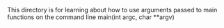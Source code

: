 This directory is for learning about how to use arguments passed to main functions on the command line main(int argc, char **argv)
